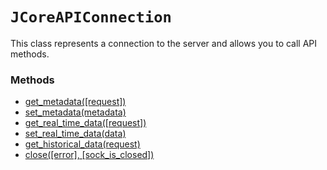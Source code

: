 # `JCoreAPIConnection`

This class represents a connection to the server and allows you to call API methods.

### Methods

* [get_metadata([request])](get_metadata.md)
* [set_metadata(metadata)](set_metadata.md)
* [get_real_time_data([request])](get_real_time_data.md)
* [set_real_time_data(data)](set_real_time_data.md)
* [get_historical_data(request)](get_historical_data_md)
* [close([error], [sock_is_closed])](close.md)
